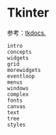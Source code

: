 # Tkinter

参考：[tkdocs.](https://tkdocs.com/)

```{toctree}
intro
concepts
widgets
grid
morewidgets
eventloop
menus
windows
complex
fonts
canvas
text
tree
styles
```
